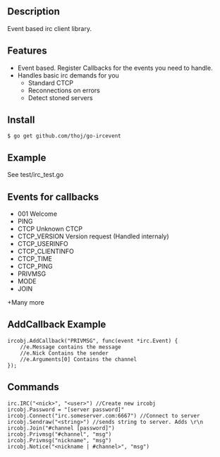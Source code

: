 Description
----------

Event based irc client library.


Features
---------
* Event based. Register Callbacks for the events you need to handle.
* Handles basic irc demands for you
	* Standard CTCP
	* Reconnections on errors
	* Detect stoned servers

Install
----------
	$ go get github.com/thoj/go-ircevent

Example
----------
See test/irc_test.go

Events for callbacks
---------
* 001 Welcome
* PING
* CTCP Unknown CTCP
* CTCP_VERSION Version request (Handled internaly)
* CTCP_USERINFO
* CTCP_CLIENTINFO
* CTCP_TIME
* CTCP_PING
* PRIVMSG
* MODE
* JOIN

+Many more


AddCallback Example
---------
	ircobj.AddCallback("PRIVMSG", func(event *irc.Event) {
		//e.Message contains the message
		//e.Nick Contains the sender
		//e.Arguments[0] Contains the channel
	});

Commands
--------
	irc.IRC("<nick>", "<user>") //Create new ircobj
	ircobj.Password = "[server password]"
	ircobj.Connect("irc.someserver.com:6667") //Connect to server
	ircobj.Sendraw("<string>") //sends string to server. Adds \r\n
	ircobj.Join("#channel [password]") 
	ircobj.Privmsg("#channel", "msg")
	ircobj.Privmsg("nickname", "msg")
	ircobj.Notice("<nickname | #channel>", "msg")
